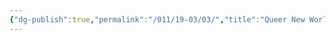 ```yaml
---
{"dg-publish":true,"permalink":"/011/19-03/03/","title":"Queer New World","tags":["SJS310"],"noteIcon":"fallback","created":"2024-09-26T13:45:04.176-07:00","updated":"2024-09-26T15:33:27.161-07:00"}
---
```

